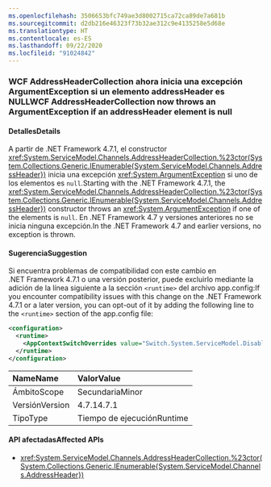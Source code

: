 ```yaml
---
ms.openlocfilehash: 3506653bfc749ae3d8002715ca72ca89de7a681b
ms.sourcegitcommit: d2db216e46323f73b32ae312c9e4135258e5d68e
ms.translationtype: HT
ms.contentlocale: es-ES
ms.lasthandoff: 09/22/2020
ms.locfileid: "91024842"
---
```

### <a name="wcf-addressheadercollection-now-throws-an-argumentexception-if-an-addressheader-element-is-null"></a><span data-ttu-id="2fb69-101">WCF AddressHeaderCollection ahora inicia una excepción ArgumentException si un elemento addressHeader es NULL</span><span class="sxs-lookup"><span data-stu-id="2fb69-101">WCF AddressHeaderCollection now throws an ArgumentException if an addressHeader element is null</span></span>

#### <a name="details"></a><span data-ttu-id="2fb69-102">Detalles</span><span class="sxs-lookup"><span data-stu-id="2fb69-102">Details</span></span>

<span data-ttu-id="2fb69-103">A partir de .NET Framework 4.7.1, el constructor <xref:System.ServiceModel.Channels.AddressHeaderCollection.%23ctor(System.Collections.Generic.IEnumerable{System.ServiceModel.Channels.AddressHeader})> inicia una excepción <xref:System.ArgumentException> si uno de los elementos es `null`.</span><span class="sxs-lookup"><span data-stu-id="2fb69-103">Starting with the .NET Framework 4.7.1, the <xref:System.ServiceModel.Channels.AddressHeaderCollection.%23ctor(System.Collections.Generic.IEnumerable{System.ServiceModel.Channels.AddressHeader})> constructor throws an <xref:System.ArgumentException> if one of the elements is `null`.</span></span> <span data-ttu-id="2fb69-104">En .NET Framework 4.7 y versiones anteriores no se inicia ninguna excepción.</span><span class="sxs-lookup"><span data-stu-id="2fb69-104">In the .NET Framework 4.7 and earlier versions, no exception is thrown.</span></span>

#### <a name="suggestion"></a><span data-ttu-id="2fb69-105">Sugerencia</span><span class="sxs-lookup"><span data-stu-id="2fb69-105">Suggestion</span></span>

<span data-ttu-id="2fb69-106">Si encuentra problemas de compatibilidad con este cambio en .NET Framework 4.7.1 o una versión posterior, puede excluirlo mediante la adición de la línea siguiente a la sección `<runtime>` del archivo app.config:</span><span class="sxs-lookup"><span data-stu-id="2fb69-106">If you encounter compatibility issues with this change on the .NET Framework 4.7.1 or a later version, you can opt-out of it by adding the following line to the `<runtime>` section of the app.config file:</span></span>

```xml
<configuration>
  <runtime>
    <AppContextSwitchOverrides value="Switch.System.ServiceModel.DisableAddressHeaderCollectionValidation=true" />
  </runtime>
</configuration>
```

| <span data-ttu-id="2fb69-107">Name</span><span class="sxs-lookup"><span data-stu-id="2fb69-107">Name</span></span>    | <span data-ttu-id="2fb69-108">Valor</span><span class="sxs-lookup"><span data-stu-id="2fb69-108">Value</span></span>   |
|:--------|:--------|
| <span data-ttu-id="2fb69-109">Ámbito</span><span class="sxs-lookup"><span data-stu-id="2fb69-109">Scope</span></span>   | <span data-ttu-id="2fb69-110">Secundaria</span><span class="sxs-lookup"><span data-stu-id="2fb69-110">Minor</span></span>   |
| <span data-ttu-id="2fb69-111">Versión</span><span class="sxs-lookup"><span data-stu-id="2fb69-111">Version</span></span> | <span data-ttu-id="2fb69-112">4.7.1</span><span class="sxs-lookup"><span data-stu-id="2fb69-112">4.7.1</span></span>   |
| <span data-ttu-id="2fb69-113">Tipo</span><span class="sxs-lookup"><span data-stu-id="2fb69-113">Type</span></span>    | <span data-ttu-id="2fb69-114">Tiempo de ejecución</span><span class="sxs-lookup"><span data-stu-id="2fb69-114">Runtime</span></span> |

#### <a name="affected-apis"></a><span data-ttu-id="2fb69-115">API afectadas</span><span class="sxs-lookup"><span data-stu-id="2fb69-115">Affected APIs</span></span>

- <xref:System.ServiceModel.Channels.AddressHeaderCollection.%23ctor(System.Collections.Generic.IEnumerable{System.ServiceModel.Channels.AddressHeader})>

<!--

#### Affected APIs

- `M:System.ServiceModel.Channels.AddressHeaderCollection.#ctor(System.Collections.Generic.IEnumerable{System.ServiceModel.Channels.AddressHeader})`

-->
